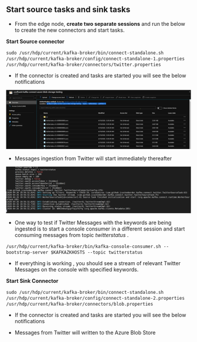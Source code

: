 ## Start source tasks and sink tasks 

- From the edge node, **create two separate sessions** and  run the below to create the new connectors and start tasks.  

**Start Source connector** 
```
sudo /usr/hdp/current/kafka-broker/bin/connect-standalone.sh /usr/hdp/current/kafka-broker/config/connect-standalone-1.properties /usr/hdp/current/kafka-broker/connectors/twitter.properties
```
- If the connector is created and tasks are started you will see the below notifications

![HDInsight Kafka Connect](https://github.com/arnabganguly/Kafkaconnect/blob/master/images/pic20.png)


- Messages ingestion from Twitter will start immediately thereafter 

![HDInsight Kafka Connect](https://github.com/arnabganguly/Kafkaconnect/blob/master/images/pic21.png)

- One way to test if Twitter Messages with the keywords are being ingested is to start a console consumer in a different session and start consuming messages from topic *twitterstatus* . 

```
/usr/hdp/current/kafka-broker/bin/kafka-console-consumer.sh --bootstrap-server $KAFKAZKHOSTS --topic twitterstatus 
```
- If everything is working , you should see a stream of relevant Twitter Messages on the console with specified keywords. 


**Start Sink Connector**

```
sudo /usr/hdp/current/kafka-broker/bin/connect-standalone.sh /usr/hdp/current/kafka-broker/config/connect-standalone-2.properties /usr/hdp/current/kafka-broker/connectors/blob.properties
```

- If the connector is created and tasks are started you will see the below notifications


- Messages from Twitter will written to the Azure Blob Store 
<!--stackedit_data:
eyJoaXN0b3J5IjpbLTQxNTU3ODE4NSw3NjQ0MTc1MDYsLTExMz
gwMzE0MDYsNjM0MzAxODM2LDE4OTc3MzAyMDYsMTA3MjUwOTk1
MV19
-->